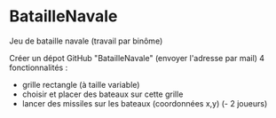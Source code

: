 # BatailleNavale

Jeu de bataille navale
(travail par binôme)

Créer un dépot GitHub "BatailleNavale" (envoyer l'adresse par mail) 
4 fonctionnalités : 
- grille rectangle (à taille variable)
- choisir et placer des bateaux sur cette grille
- lancer des missiles sur les bateaux (coordonnées x,y)
(- 2 joueurs)
